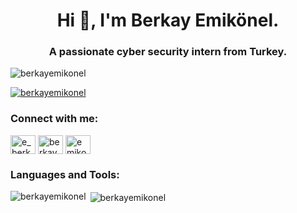 <h1 align="center">Hi 👋, I'm Berkay Emikönel.</h1>
<h3 align="center">A passionate cyber security intern from Turkey.</h3>

<p align="left"> <img src="https://komarev.com/ghpvc/?username=berkayemikonel&label=Profile%20views&color=0e75b6&style=flat" alt="berkayemikonel" /> </p>

<p align="left"> <a href="https://github.com/ryo-ma/github-profile-trophy"><img src="https://github-profile-trophy.vercel.app/?username=berkayemikonel" alt="berkayemikonel" /></a> </p>

<h3 align="left">Connect with me:</h3>
<p align="left">
<a href="https://twitter.com/e_berkayy" target="blank"><img align="center" src="https://raw.githubusercontent.com/rahuldkjain/github-profile-readme-generator/master/src/images/icons/Social/twitter.svg" alt="e_berkayy" height="30" width="40" /></a>
<a href="https://linkedin.com/in/berkayemikonel" target="blank"><img align="center" src="https://raw.githubusercontent.com/rahuldkjain/github-profile-readme-generator/master/src/images/icons/Social/linked-in-alt.svg" alt="berkayemikonel" height="30" width="40" /></a>
<a href="https://instagram.com/emikonelberkay" target="blank"><img align="center" src="https://raw.githubusercontent.com/rahuldkjain/github-profile-readme-generator/master/src/images/icons/Social/instagram.svg" alt="emikonelberkay" height="30" width="40" /></a>
</p>

<h3 align="left">Languages and Tools:</h3>


<p><img align="left" src="https://github-readme-stats.vercel.app/api/top-langs?username=berkayemikonel&show_icons=true&locale=en&layout=compact" alt="berkayemikonel" /></p>

<p>&nbsp;<img align="center" src="https://github-readme-stats.vercel.app/api?username=berkayemikonel&show_icons=true&locale=en" alt="berkayemikonel" /></p>
